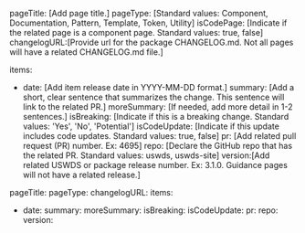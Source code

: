 <!--
  This is a guide for creating data for a "Latest Updates" section. Some things to remember:
  - Tab spacing matters in .yml files. Incorrect spacing can cause errors.
  - All comments here are instructional only and should be deleted if copied into the changelog .yml file.
  First, declare general page settings -->
pageTitle: [Add page title.]
pageType: [Standard values: Component, Documentation, Pattern, Template, Token, Utility]
isCodePage: [Indicate if the related page is a component page. Standard values: true, false]
changelogURL:[Provide url for the package CHANGELOG.md. Not all pages will have a related CHANGELOG.md file.]
<!-- Next, add a list of changelog items in reverse chronological order. -->
items:
  - date: [Add item release date in YYYY-MM-DD format.]
      <!--
        Add a concise description of the change. This can often be pulled from the related release notes or PR summary.
        Summaries should be written in the past tense and use a consistent set of verbs to begin each statement:
        Examples: "Fixed", "Added", "Improved", "Optimized", "Updated", "Introduced"
      -->
    summary: [Add a short, clear sentence that summarizes the change. This sentence will link to the related PR.]
    moreSummary: [If needed, add more detail in 1-2 sentences.]
    isBreaking: [Indicate if this is a breaking change. Standard values: 'Yes', 'No', 'Potential']
    isCodeUpdate: [Indicate if this update includes code updates. Standard values: true, false]
    pr: [Add related pull request (PR) number. Ex: 4695]
    repo: [Declare the GitHub repo that has the related PR. Standard values: uswds, uswds-site]
    version:[Add related USWDS or package release number. Ex: 3.1.0. Guidance pages will not have a related release.]

<!-- Empty data template -->
pageTitle:
pageType:
changelogURL:
items:
  - date:
    summary:
    moreSummary:
    isBreaking:
    isCodeUpdate:
    pr:
    repo:
    version:
